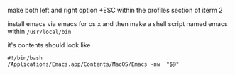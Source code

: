
make both left and right option +ESC within the profiles section of iterm 2

install emacs via emacs for os x and then make a shell script named emacs within `/usr/local/bin`

it's contents should look like
```
#!/bin/bash
/Applications/Emacs.app/Contents/MacOS/Emacs -nw  "$@"
```
